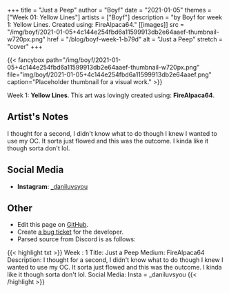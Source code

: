 +++
title =       "Just a Peep"
author =      "Boyf"
date =        "2021-01-05"
themes =      ["Week 01: Yellow Lines"]
artists =     ["Boyf"]
description = "by Boyf for week 1: Yellow Lines. Created using: FireAlpaca64."
[[images]]
              src = "/img/boyf/2021-01-05+4c144e254fbd6a11599913db2e64aaef-thumbnail-w720px.png"
              href = "/blog/boyf-week-1-b79d"
              alt = "Just a Peep"
              stretch = "cover"
+++


{{< fancybox path="/img/boyf/2021-01-05+4c144e254fbd6a11599913db2e64aaef-thumbnail-w720px.png" file="img/boyf/2021-01-05+4c144e254fbd6a11599913db2e64aaef.png" caption="Placeholder thumbnail for a visual work." >}}


Week 1: **Yellow Lines**. This art was lovingly created using: **FireAlpaca64**.

## Artist's Notes

I thought for a second, I didn't know what to do though I knew I wanted to use my OC. It sorta just flowed and this was the outcome. I kinda like it though sorta don't lol.

## Social Media

- **Instagram**: <a href='https://instagram.com/_daniluvsyou' target='_blank'>_daniluvsyou</a>

## Other

- Edit this page on [GitHub](https://github.com/teaminkling/web-refresh/edit/main/content/blog/boyf-week-1-b79d.md).
- Create [a bug ticket](https://github.com/teaminkling/web-refresh/issues/new?assignees=&labels=bug&template=problem-report.md&title=) for the developer.
- Parsed source from Discord is as follows:

{{< highlight txt >}}
Week : 1
Title: Just a Peep
Medium: FireAlpaca64
Description: I thought for a second, I didn't know what to do though I knew I wanted to use my OC. It sorta just flowed and this was the outcome. I kinda like it though sorta don't lol.
Social Media:   Insta = _daniluvsyou
{{< /highlight >}}